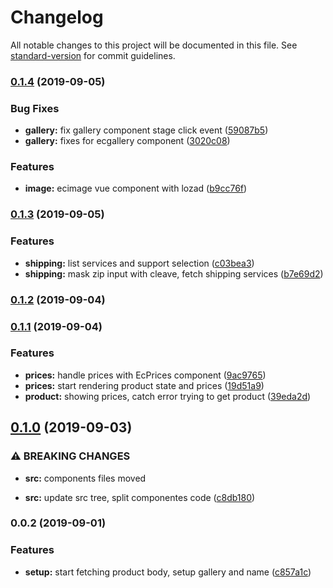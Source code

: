 # Changelog

All notable changes to this project will be documented in this file. See [standard-version](https://github.com/conventional-changelog/standard-version) for commit guidelines.

### [0.1.4](https://github.com/ecomclub/widget-product/compare/v0.1.3...v0.1.4) (2019-09-05)


### Bug Fixes

* **gallery:** fix gallery component stage click event ([59087b5](https://github.com/ecomclub/widget-product/commit/59087b5))
* **gallery:** fixes for ecgallery component ([3020c08](https://github.com/ecomclub/widget-product/commit/3020c08))


### Features

* **image:** ecimage vue component with lozad ([b9cc76f](https://github.com/ecomclub/widget-product/commit/b9cc76f))

### [0.1.3](https://github.com/ecomclub/widget-product/compare/v0.1.2...v0.1.3) (2019-09-05)


### Features

* **shipping:** list services and support selection ([c03bea3](https://github.com/ecomclub/widget-product/commit/c03bea3))
* **shipping:** mask zip input with cleave, fetch shipping services ([b7e69d2](https://github.com/ecomclub/widget-product/commit/b7e69d2))

### [0.1.2](https://github.com/ecomclub/widget-product/compare/v0.1.1...v0.1.2) (2019-09-04)

### [0.1.1](https://github.com/ecomclub/widget-product/compare/v0.1.0...v0.1.1) (2019-09-04)


### Features

* **prices:** handle prices with EcPrices component ([9ac9765](https://github.com/ecomclub/widget-product/commit/9ac9765))
* **prices:** start rendering product state and prices ([19d51a9](https://github.com/ecomclub/widget-product/commit/19d51a9))
* **product:** showing prices, catch error trying to get product ([39eda2d](https://github.com/ecomclub/widget-product/commit/39eda2d))

## [0.1.0](https://github.com/ecomclub/widget-product/compare/v0.0.2...v0.1.0) (2019-09-03)


### ⚠ BREAKING CHANGES

* **src:** components files moved

* **src:** update src tree, split componentes code ([c8db180](https://github.com/ecomclub/widget-product/commit/c8db180))

### 0.0.2 (2019-09-01)


### Features

* **setup:** start fetching product body, setup gallery and name ([c857a1c](https://github.com/ecomclub/widget-product/commit/c857a1c))
